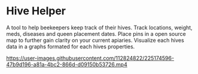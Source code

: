 <h1>Hive Helper</h1> 

A tool to help beekeepers keep track of their hives. Track locations, weight, meds, diseases and queen placement dates. 
Place pins in a open source map to further gain clarity on your current apiaries. Visualize each hives data in a graphs formated for each hives properties.



https://user-images.githubusercontent.com/112824822/225174596-47b9d196-a81a-4bc2-866d-d09150b53726.mp4

